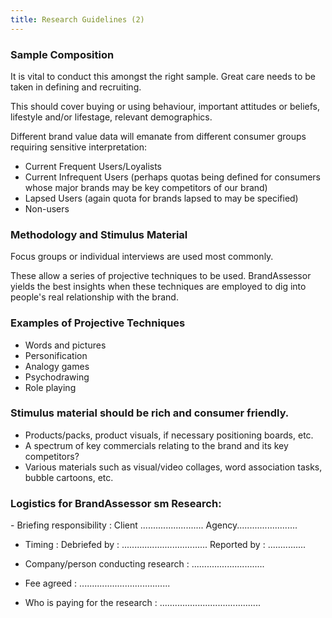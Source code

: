 ```yaml
---
title: Research Guidelines (2)
---
```


### Sample Composition

It is vital to conduct this amongst the right sample. Great care needs to be taken in defining and recruiting.

This should cover buying or using behaviour, important attitudes or beliefs, lifestyle and/or lifestage, relevant demographics.

Different brand value data will emanate from different consumer groups requiring sensitive interpretation:

- Current Frequent Users/Loyalists
- Current Infrequent Users (perhaps quotas being defined for consumers whose major brands may be key competitors of our brand)
- Lapsed Users (again quota for brands lapsed to may be specified)
- Non-users

### Methodology and Stimulus Material

Focus groups or individual interviews are used most commonly.

These allow a series of projective techniques to be used. BrandAssessor yields the best insights when these techniques are employed to dig into people's real relationship with the brand.

### Examples of Projective Techniques

- Words and pictures
- Personification
- Analogy games
- Psychodrawing
- Role playing

### Stimulus material should be rich and consumer friendly.

- Products/packs, product visuals, if necessary positioning boards, etc.
- A spectrum of key commercials relating to the brand and its key competitors?
- Various materials such as visual/video collages, word association tasks, bubble cartoons, etc.

### Logistics for BrandAssessor sm Research:

<div class="font-mono">
- Briefing responsibility : Client ......................... Agency........................

- Timing : Debriefed by : .................................. Reported by : ...............

- Company/person conducting research : .............................

- Fee agreed : ....................................

- Who is paying for the research : ........................................
  </div>
